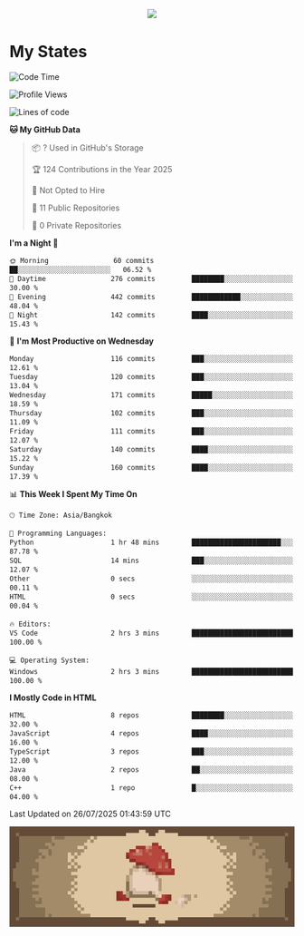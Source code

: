 
<p align="center">
  <a href="https://github.com/kittinan/spotify-github-profile">
    <img src="https://spotify-github-profile.kittinanx.com/api/view?uid=qgiw2ogctywitpjgfj8fu1nq5&cover_image=true&theme=novatorem&show_offline=false&background_color=121212&interchange=false&bar_color=53b14f&bar_color_cover=false" />
  </a>
</p>


# My States

<!--START_SECTION:waka-->
![Code Time](http://img.shields.io/badge/Code%20Time-90%20hrs%206%20mins-blue)

![Profile Views](http://img.shields.io/badge/Profile%20Views-0-blue)

![Lines of code](https://img.shields.io/badge/From%20Hello%20World%20I%27ve%20Written-398.9%20thousand%20lines%20of%20code-blue)

**🐱 My GitHub Data** 

> 📦 ? Used in GitHub's Storage 
 > 
> 🏆 124 Contributions in the Year 2025
 > 
> 🚫 Not Opted to Hire
 > 
> 📜 11 Public Repositories 
 > 
> 🔑 0 Private Repositories 
 > 
**I'm a Night 🦉** 

```text
🌞 Morning                60 commits          ██░░░░░░░░░░░░░░░░░░░░░░░   06.52 % 
🌆 Daytime                276 commits         ████████░░░░░░░░░░░░░░░░░   30.00 % 
🌃 Evening                442 commits         ████████████░░░░░░░░░░░░░   48.04 % 
🌙 Night                  142 commits         ████░░░░░░░░░░░░░░░░░░░░░   15.43 % 
```
📅 **I'm Most Productive on Wednesday** 

```text
Monday                   116 commits         ███░░░░░░░░░░░░░░░░░░░░░░   12.61 % 
Tuesday                  120 commits         ███░░░░░░░░░░░░░░░░░░░░░░   13.04 % 
Wednesday                171 commits         █████░░░░░░░░░░░░░░░░░░░░   18.59 % 
Thursday                 102 commits         ███░░░░░░░░░░░░░░░░░░░░░░   11.09 % 
Friday                   111 commits         ███░░░░░░░░░░░░░░░░░░░░░░   12.07 % 
Saturday                 140 commits         ████░░░░░░░░░░░░░░░░░░░░░   15.22 % 
Sunday                   160 commits         ████░░░░░░░░░░░░░░░░░░░░░   17.39 % 
```


📊 **This Week I Spent My Time On** 

```text
🕑︎ Time Zone: Asia/Bangkok

💬 Programming Languages: 
Python                   1 hr 48 mins        ██████████████████████░░░   87.78 % 
SQL                      14 mins             ███░░░░░░░░░░░░░░░░░░░░░░   12.07 % 
Other                    0 secs              ░░░░░░░░░░░░░░░░░░░░░░░░░   00.11 % 
HTML                     0 secs              ░░░░░░░░░░░░░░░░░░░░░░░░░   00.04 % 

🔥 Editors: 
VS Code                  2 hrs 3 mins        █████████████████████████   100.00 % 

💻 Operating System: 
Windows                  2 hrs 3 mins        █████████████████████████   100.00 % 
```

**I Mostly Code in HTML** 

```text
HTML                     8 repos             ████████░░░░░░░░░░░░░░░░░   32.00 % 
JavaScript               4 repos             ████░░░░░░░░░░░░░░░░░░░░░   16.00 % 
TypeScript               3 repos             ███░░░░░░░░░░░░░░░░░░░░░░   12.00 % 
Java                     2 repos             ██░░░░░░░░░░░░░░░░░░░░░░░   08.00 % 
C++                      1 repo              █░░░░░░░░░░░░░░░░░░░░░░░░   04.00 % 
```




 Last Updated on 26/07/2025 01:43:59 UTC
<!--END_SECTION:waka-->

<p align="center"> 
  <img src="walking-mushroom.webp" width="945">
</p>

